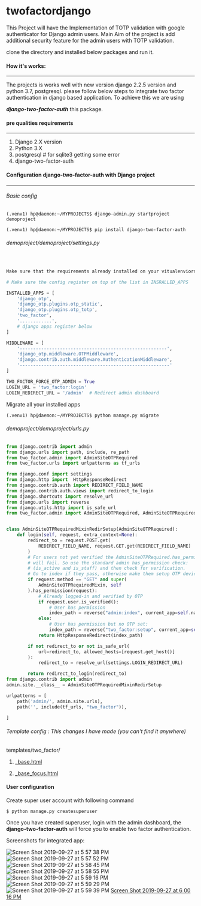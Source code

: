

# twofactordjango

This Project will have the Implementation of TOTP validation with google authenticator for Django admin users. Main Aim of the project is add additional security feature for the admin users with TOTP validation.

clone the directory and installed below packages and run it.

[Demo Project]: https://github.com/renjithsraj/twofactordjango



#### How it's works:

------

The projects is works well with new version django 2.2.5 version and python 3.7, postgresql. please follow below steps to integrate two factor authentication in django based application. To achieve this  we are using  

***django-two-factor-auth*** this package.



#### pre qualities requirements

------

1. Django 2.X version
2. Python 3.X
3. postgresql     # for sqlite3 getting some error
4.  django-two-factor-auth



#### Configuration django-two-factor-auth with Django project

------



###### Basic config

```shell
(.venv1) hp@daemon:~/MYPROJECTS$ django-admin.py startproject demoproject

(.venv1) hp@daemon:~/MYPROJECTS$ pip install django-two-factor-auth
```



###### demoproject/demoproject/settings.py

```python


Make sure that the requirements already installed on your vitualenviornment

# Make sure the config register on top of the list in INSRALLED_APPS

INSTALLED_APPS = [
    'django_otp',
    'django_otp.plugins.otp_static',
    'django_otp.plugins.otp_totp',
    'two_factor',
    '............',
    # django apps register below
]

MIDDLEWARE = [
    '-------------------------------------------------------',
    'django_otp.middleware.OTPMiddleware',
    'django.contrib.auth.middleware.AuthenticationMiddleware',
    '--------------------------------------------------------'
]

TWO_FACTOR_FORCE_OTP_ADMIN = True
LOGIN_URL = 'two_factor:login'
LOGIN_REDIRECT_URL = '/admin'  # Redirect admin dashboard
```

Migrate all your installed apps

```
(.venv1) hp@daemon:~/MYPROJECTS$ python manage.py migrate
```

###### demoproject/demoproject/urls.py

```python
from django.contrib import admin
from django.urls import path, include, re_path
from two_factor.admin import AdminSiteOTPRequired
from two_factor.urls import urlpatterns as tf_urls

from django.conf import settings
from django.http import  HttpResponseRedirect
from django.contrib.auth import REDIRECT_FIELD_NAME
from django.contrib.auth.views import redirect_to_login
from django.shortcuts import resolve_url
from django.urls import reverse
from django.utils.http import is_safe_url
from two_factor.admin import AdminSiteOTPRequired, AdminSiteOTPRequiredMixin


class AdminSiteOTPRequiredMixinRedirSetup(AdminSiteOTPRequired):
    def login(self, request, extra_context=None):
        redirect_to = request.POST.get(
            REDIRECT_FIELD_NAME, request.GET.get(REDIRECT_FIELD_NAME)
        )
        # For users not yet verified the AdminSiteOTPRequired.has_permission
        # will fail. So use the standard admin has_permission check:
        # (is_active and is_staff) and then check for verification.
        # Go to index if they pass, otherwise make them setup OTP device.
        if request.method == "GET" and super(
            AdminSiteOTPRequiredMixin, self
        ).has_permission(request):
            # Already logged-in and verified by OTP
            if request.user.is_verified():
                # User has permission
                index_path = reverse("admin:index", current_app=self.name)
            else:
                # User has permission but no OTP set:
                index_path = reverse("two_factor:setup", current_app=self.name)
            return HttpResponseRedirect(index_path)

        if not redirect_to or not is_safe_url(
            url=redirect_to, allowed_hosts=[request.get_host()]
        ):
            redirect_to = resolve_url(settings.LOGIN_REDIRECT_URL)

        return redirect_to_login(redirect_to)
from django.contrib import admin
admin.site.__class__ = AdminSiteOTPRequiredMixinRedirSetup

urlpatterns = [
    path('admin/', admin.site.urls),
    path('', include(tf_urls, "two_factor")),

]
```



###### Template config : This changes I have made (you can't  find it anywhere)

templates/two_factor/

1. [_base.html](https://github.com/renjithsraj/twofactordjango/blob/master/templates/two_factor/_base.html)

2. [_base_focus.html](https://github.com/renjithsraj/twofactordjango/blob/master/templates/two_factor/_base_focus.html)



#### User configuration

Create super user account with following command

```
$ python manage.py createsuperuser
```

Once  you have created superuser, login with the admin dashboard, the  **django-two-factor-auth**  will force you to enable two factor authentication.



Screenshots for integrated app:

![Screen Shot 2019-09-27 at 5 57 38 PM](https://user-images.githubusercontent.com/8171465/65769462-389e2680-e151-11e9-8245-f14b09a60207.png)
![Screen Shot 2019-09-27 at 5 57 52 PM](https://user-images.githubusercontent.com/8171465/65769463-3936bd00-e151-11e9-8b25-7628c166d5b2.png)
![Screen Shot 2019-09-27 at 5 58 45 PM](https://user-images.githubusercontent.com/8171465/65769464-39cf5380-e151-11e9-9d92-68285e7e6f7d.png)
![Screen Shot 2019-09-27 at 5 58 55 PM](https://user-images.githubusercontent.com/8171465/65769465-3a67ea00-e151-11e9-8b20-b93520796b3e.png)
![Screen Shot 2019-09-27 at 5 59 16 PM](https://user-images.githubusercontent.com/8171465/65769466-3a67ea00-e151-11e9-8aca-832d5dd085f9.png)
![Screen Shot 2019-09-27 at 5 59 29 PM](https://user-images.githubusercontent.com/8171465/65769467-3a67ea00-e151-11e9-9f72-596ab8649d56.png)
![Screen Shot 2019-09-27 at 5 59 39 PM](https://user-images.githubusercontent.com/8171465/65769468-3a67ea00-e151-11e9-8d28-3d909fca804e.png)
[Screen Shot 2019-09-27 at 6 00 16 PM](https://user-images.githubusercontent.com/8171465/65769470-3b008080-e151-11e9-8bdf-8bf572ec636e.png)
